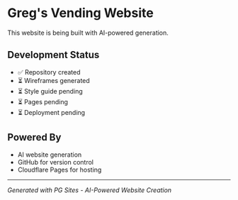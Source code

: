 # Greg's Vending Website

This website is being built with AI-powered generation.

## Development Status
- ✅ Repository created
- ⏳ Wireframes generated
- ⏳ Style guide pending
- ⏳ Pages pending
- ⏳ Deployment pending

## Powered By
- AI website generation
- GitHub for version control
- Cloudflare Pages for hosting

---
*Generated with PG Sites - AI-Powered Website Creation*